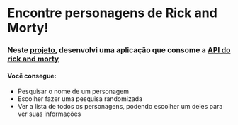 # Encontre personagens de Rick and Morty!


### Neste [projeto](https://rickandmorty-jancoweb.netlify.app/), desenvolvi uma aplicação que consome a [API do rick and morty](https://rickandmortyapi.com/)


#### Você consegue: 
* Pesquisar o nome de um personagem
* Escolher fazer uma pesquisa randomizada
* Ver a lista de todos os personagens, podendo escolher um deles para ver suas informações
